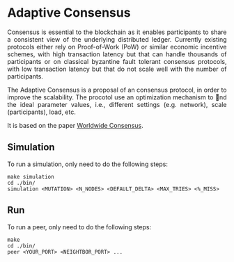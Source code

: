 # Adaptive Consensus

<div style="text-align: justify">
Consensus is essential to the blockchain as it enables participants to share a consistent view of the underlying distributed ledger. Currently existing protocols either rely on Proof-of-Work (PoW) or similar economic incentive schemes, with high transaction latency but that can handle thousands of participants or on classical byzantine fault tolerant consensus protocols, with low transaction latency but that do not scale well with the number of participants. 

The Adaptive Consensus is a proposal of an consensus protocol, in order to improve the scalability. The procotol use an optimization mechanism to
nd the ideal parameter values, i.e., different settings (e.g. network), scale (participants), load, etc. 

It is based on the paper [Worldwide Consensus](https://www.researchgate.net/publication/220973671_Worldwide_Consensus).
</div>

## Simulation

To run a simulation, only need to do the following steps:
    
    make simulation
    cd ./bin/
    simulation <MUTATION> <N_NODES> <DEFAULT_DELTA> <MAX_TRIES> <%_MISS>

## Run

To run a peer, only need to do the following steps:

    make
    cd ./bin/
    peer <YOUR_PORT> <NEIGHTBOR_PORT> ...


